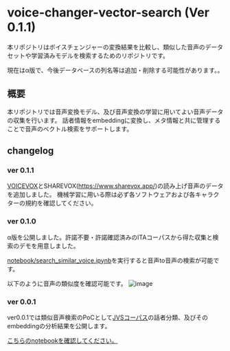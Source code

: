 # voice-changer-vector-search (Ver 0.1.1)
本リポジトリはボイスチェンジャーの変換結果を比較し、類似した音声のデータセットや学習済みモデルを検索するためのリポジトリです。

現在はα版で、今後データベースの列名等は追加・削除する可能性があります。。

## 概要
本リポジトリでは音声変換モデル、及び音声変換の学習に用いてよい音声データの収集を行います。
話者情報をembeddingに変換し、メタ情報と共に管理することで音声のベクトル検索をサポートします。

## changelog

### ver 0.1.1
[VOICEVOX](https://voicevox.hiroshiba.jp/)とSHAREVOX(https://www.sharevox.app/)の読み上げ音声のデータを追加しました。
機械学習に用いる際は必ず各ソフトウェアおよび各キャラクターの規約を確認してください。

### ver 0.1.0
α版を公開しました。許諾不要・許諾確認済みのITAコーパスから得た収集と検索のデモを用意しました。

[notebook/search_similar_voice.ipynb](notebook/search_similar_voice.ipynb)を実行すると音声to音声の検索が可能です。

以下のように音声の類似度を確認可能です。
![image](https://user-images.githubusercontent.com/23290400/236252615-b75d7bdb-710c-416f-9f19-96693a427b59.png)

### ver 0.0.1
ver0.0.1では類似音声検索のPoCとして[JVSコーパス](https://sites.google.com/site/shinnosuketakamichi/research-topics/jvs_corpus)の話者分類、及びそのembeddingの分析結果を公開します。

[こちらのnotebookを確認してください。](poc/working/VoiceVectorSearch_PoC_notebook.ipynb)
